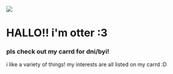 ![](https://media1.tenor.com/m/S7bXFNe6tI4AAAAd/iruma-mairimashita-iruma-kun.gif)
# HALLO!! i'm otter :3
### pls check out my carrd for dni/byi!
i like a variety of things! my interests are all listed on my carrd :D
